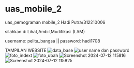 # uas_mobile_2
uas_pemograman mobile_2
Hadi Putra/312210006

silahkan di Lihat,Ambil,Modifikasi (LAM)

username: pelita_bangsa || password: hadi1708
      
TAMPILAN WEBSITE
![data_base](https://github.com/user-attachments/assets/51c570fc-d356-4ca7-a516-a47d10e6d7e4)
![user name dan password](https://github.com/user-attachments/assets/59b12840-b80e-4f74-ba68-97bd770c475c)
![foto_indext](https://github.com/user-attachments/assets/2bb6befc-01d2-4b08-acdd-8e55c99c52d7)
![foto_ubah](https://github.com/user-attachments/assets/3f583ff3-d158-43f5-a350-86bebcfe210e)
![Screenshot 2024-07-12 115816](https://github.com/user-attachments/assets/338e9e11-5844-4101-8aea-5df67ffc33c3)
![Screenshot 2024-07-12 115825](https://github.com/user-attachments/assets/93ce4af9-0bb6-4ce3-a05c-0c6682f44d6b)

